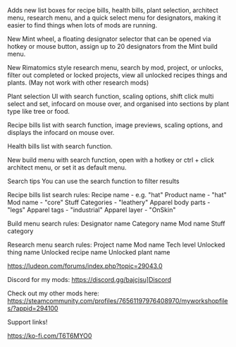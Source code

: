 Adds new list boxes for recipe bills, health bills, plant selection, architect menu, research menu, and a quick select menu for designators, making it easier to find things when lots of mods are running.

New Mint wheel, a floating designator selector that can be opened via hotkey or mouse button, assign up to 20 designators from the Mint build menu.

New Rimatomics style research menu, search by mod, project, or unlocks, filter out completed or locked projects, view all unlocked recipes things and plants. (May not work with other research mods)

Plant selection UI with search function, scaling options, shift click multi select and set, infocard on mouse over, and organised into sections by plant type like tree or food.

Recipe bills list with search function, image previews, scaling options, and displays the infocard on mouse over.

Health bills list with search function.

New build menu with search function, open with a hotkey or ctrl + click architect menu, or set it as default menu.



Search tips
You can use the search function to filter results

Recipe bills list search rules:
Recipe name - e.g. "hat"
Product name - "hat"
Mod name - "core"
Stuff Categories - "leathery"
Apparel body parts - "legs"
Apparel tags - "industrial"
Apparel layer - "OnSkin"

Build menu search rules:
Designator name
Category name
Mod name
Stuff category

Research menu search rules:
Project name
Mod name
Tech level
Unlocked thing name
Unlocked recipe name
Unlocked plant name

https://ludeon.com/forums/index.php?topic=29043.0

Discord for my mods: https://discord.gg/bajcjsu]Discord

Check out my other mods here:
https://steamcommunity.com/profiles/76561197976408970/myworkshopfiles/?appid=294100

Support links!

https://ko-fi.com/T6T6MYO0
